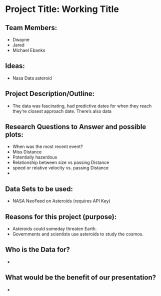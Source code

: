# Project Title: Working Title

## Team Members:
- Dwayne
- Jared
- Michael Ebanks

## Ideas:
- Nasa Data asteroid

## Project Description/Outline:
- The data was fascinating, had predictive dates for when they reach they’re closest approach date. There’s also data

## Research Questions to Answer and possible plots:
- When was the most recent event?
- Miss Distance
- Potentially hazerdous
- Relationship between size vs passing Distance
- speed or relative velocity vs. passing Distance
-

## Data Sets to be used:
- NASA NeoFeed on Asteroids (requires API Key)

## Reasons for this project (purpose):
- Asteroids could someday threaten Earth.
- Governments and scientists use asteroids to study the cosmos.
## Who is the Data for?
-
## What would be the benefit of our presentation?
-
